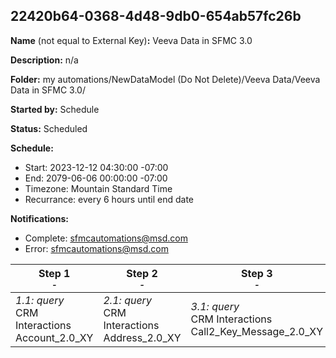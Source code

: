 ## 22420b64-0368-4d48-9db0-654ab57fc26b

**Name** (not equal to External Key)**:** Veeva Data in SFMC 3.0

**Description:** n/a

**Folder:** my automations/NewDataModel (Do Not Delete)/Veeva Data/Veeva Data in SFMC 3.0/

**Started by:** Schedule

**Status:** Scheduled

**Schedule:**

* Start: 2023-12-12 04:30:00 -07:00
* End: 2079-06-06 00:00:00 -07:00
* Timezone: Mountain Standard Time
* Recurrance: every 6 hours until end date

**Notifications:**

* Complete: sfmcautomations@msd.com
* Error: sfmcautomations@msd.com

| Step 1<br>_<small>-</small>_ | Step 2<br>_<small>-</small>_ | Step 3<br>_<small>-</small>_ | Step 4<br>_<small>-</small>_ | Step 5<br>_<small>-</small>_ | Step 6<br>_<small>-</small>_ | Step 7<br>_<small>-</small>_ | Step 8<br>_<small>-</small>_ | Step 9<br>_<small>-</small>_ | Step 10<br>_<small>-</small>_ | Step 11<br>_<small>-</small>_ | Step 12<br>_<small>-</small>_ | Step 13<br>_<small>-</small>_ | Step 14<br>_<small>-</small>_ | Step 15<br>_<small>-</small>_ | Step 16<br>_<small>-</small>_ | Step 17<br>_<small>-</small>_ | Step 18<br>_<small>-</small>_ | Step 19<br>_<small>-</small>_ | Step 20<br>_<small>-</small>_ | Step 21<br>_<small>-</small>_ | Step 22<br>_<small>-</small>_ | Step 23<br>_<small>-</small>_ | Step 24<br>_<small>-</small>_ | Step 25<br>_<small>-</small>_ | Step 26<br>_<small>-</small>_ | Step 27<br>_<small>-</small>_ |
| --- | --- | --- | --- | --- | --- | --- | --- | --- | --- | --- | --- | --- | --- | --- | --- | --- | --- | --- | --- | --- | --- | --- | --- | --- | --- | --- |
| _1.1: query_<br>CRM Interactions Account_2.0_XY | _2.1: query_<br>CRM Interactions Address_2.0_XY | _3.1: query_<br>CRM Interactions Call2_Key_Message_2.0_XY | _4.1: query_<br>CRM Interactions Approved_Document_2.0_XY | _5.1: query_<br>CRM Interactions Call2_Sample_2.0_XY | _6.1: query_<br>CRM Interactions Call2_Detail_2.0_XY | _7.1: query_<br>CRM Interactions Email_Activity_2.0_XY | _8.1: query_<br>CRM_Interactions Clm_Presentation_2.0_XY | _9.1: query_<br>CRM Interactions _Product_2.0_XY | _10.1: query_<br>CRM Interactions Multichannel_consent_2.0_XY | _11.1: query_<br>CRM Interactions Question_Response_2.0_XY | _12.1: query_<br>CRM_Interactions_Product_metrics_2.0_XY | _13.1: query_<br>CRM Interactions  Survey_2.0_XY | _14.1: query_<br>CRM Interactions Sent_Email_2.0_XY | _15.1: query_<br>CRM Interactions Survey_Target_2.0_XY | _16.1: query_<br>CRM Interactions Survey_Question_2.0_XY | _17.1: query_<br>CRM Interactions User_2.0_XY | _18.1: query_<br>CRM Interactions TSF_2.0_XY | _19.1: query_<br>CRM Interactions Call2_2.0_XY | _20.1: query_<br>CRM Interactions MC_Cycle_Plan_3.0_XY | _21.1: query_<br>CRM Interactions MC_Cycle_Plan_Channel_3.0_XY | _22.1: query_<br>CRM Interactions MC_Cycle_Plan_Product_3.0_XY | _23.1: query_<br>CRM Interactions MC_Cycle_Plan_Target_3.0_XY | _24.1: query_<br>CRM Interactions MSD_CORE_CI_Target_Response__c_3.0_XY | _25.1: query_<br>CRM Interactions MSD_CORE_CI_Header__c_3.0_XY | _26.1: query_<br>CRM Interactions MSD_CORE_CI_Question__c_3.0_XY | _27.1: query_<br>CRM Interactions Dynamic_Attribute_3.0_XY |
